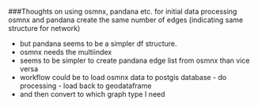 
###Thoughts on using osmnx, pandana etc. for initial data processing
osmnx and pandana create the same number of edges (indicating same structure for network)
- but pandana seems to be a simpler df structure.
- osmnx needs the multiindex
- seems to be simpler to create pandana edge list from osmnx than vice versa
- workflow could be to load osmnx data to postgis database - do processing - load back to geodataframe
- and then convert to which graph type I need
